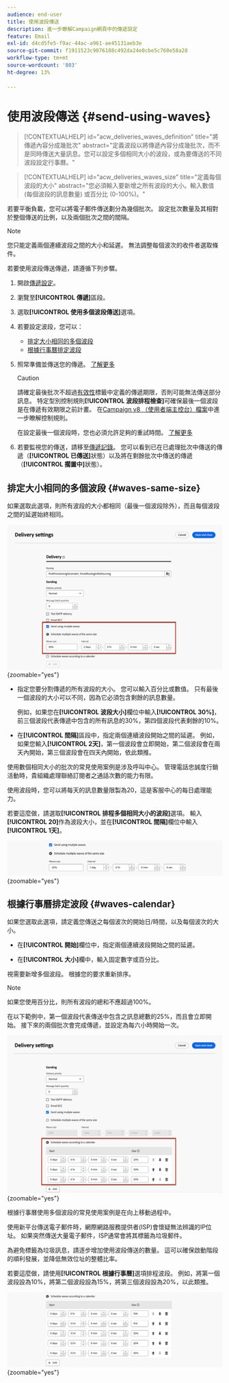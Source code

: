 ```yaml
---
audience: end-user
title: 使用波段傳送
description: 進一步瞭解Campaign網頁中的傳遞設定
feature: Email
exl-id: d4cd5fe5-f9ac-44ac-a961-ae45131aeb3e
source-git-commit: f1911523c9076188c492da24e0cbe5c760e58a28
workflow-type: tm+mt
source-wordcount: '803'
ht-degree: 13%

---
```


# 使用波段傳送 {#send-using-waves}

>[!CONTEXTUALHELP]
>id="acw_deliveries_waves_definition"
>title="將傳遞內容分成幾批次"
>abstract="定義波段以將傳遞內容分成幾批次，而不是同時傳送大量訊息。您可以設定多個相同大小的波段，或為要傳送的不同波段設定行事曆。"

>[!CONTEXTUALHELP]
>id="acw_deliveries_waves_size"
>title="定義每個波段的大小"
>abstract="您必須輸入要新增之所有波段的大小。輸入數值 (每個波段的訊息數量) 或百分比 (0-100%)。"

若要平衡負載，您可以將電子郵件傳送劃分為幾個批次。 設定批次數量及其相對於整個傳送的比例，以及兩個批次之間的間隔。

>[!NOTE]
>
>您只能定義兩個連續波段之間的大小和延遲。 無法調整每個波次的收件者選取條件。

若要使用波段傳送傳遞，請遵循下列步驟。

1. 開啟[傳遞設定](delivery-settings.md#retries)。

1. 瀏覽至&#x200B;**[!UICONTROL 傳遞]**&#x200B;區段。

1. 選取&#x200B;**[!UICONTROL 使用多個波段傳送]**&#x200B;選項。

1. 若要設定波段，您可以：

   * [排定大小相同的多個波段](#waves-same-size)
   * [根據行事曆排定波段](#waves-calendar)

1. 照常準備並傳送您的傳遞。 [了解更多](../msg/gs-deliveries.md)

   >[!CAUTION]
   >
   >請確定最後批次不超過[有效性](delivery-settings.md#validity)標籤中定義的傳遞期限，否則可能無法傳送部分訊息。 特定型別控制規則&#x200B;**[!UICONTROL 波段排程檢查]**&#x200B;可確保最後一個波段是在傳遞有效期限之前計畫。 在[Campaign v8 （使用者端主控台）檔案](https://experienceleague.adobe.com/docs/campaign/automation/campaign-optimization/control-rules.html?lang=zh-Hant)中進一步瞭解控制規則。
   >
   >在設定最後一個波段時，您也必須允許足夠的重試時間。 [了解更多](delivery-settings.md#retries)

1. 若要監視您的傳送，請移至[傳遞記錄](../monitor/delivery-logs.md)。 您可以看到已在已處理批次中傳送的傳遞（**[!UICONTROL 已傳送]**&#x200B;狀態）以及將在剩餘批次中傳送的傳遞（**[!UICONTROL 擱置中]**&#x200B;狀態）。

## 排定大小相同的多個波段 {#waves-same-size}

如果選取此選項，則所有波段的大小都相同（最後一個波段除外），而且每個波段之間的延遲始終相同。

![大小相同的波段範例](assets/waves-same-size.png){zoomable="yes"}

* 指定您要分割傳遞的所有波段的大小。 您可以輸入百分比或數值。 只有最後一個波段的大小可以不同，因為它必須包含剩餘的訊息數量。

  例如，如果您在&#x200B;**[!UICONTROL 波段大小]**&#x200B;欄位中輸入&#x200B;**[!UICONTROL 30%]**，前三個波段代表傳遞中包含的所有訊息的30%，第四個波段代表剩餘的10%。

* 在&#x200B;**[!UICONTROL 間隔]**&#x200B;區段中，指定兩個連續波段開始之間的延遲。 例如，如果您輸入&#x200B;**[!UICONTROL 2天]**，第一個波段會立即開始，第二個波段會在兩天內開始，第三個波段會在四天內開始，依此類推。

使用數個相同大小的批次的常見使用案例是涉及呼叫中心。 管理電話忠誠度行銷活動時，貴組織處理聯絡訂閱者之通話次數的能力有限。

使用波段時，您可以將每天的訊息數量限製為20，這是客服中心的每日處理能力。

若要這麼做，請選取&#x200B;**[!UICONTROL 排程多個相同大小的波段]**&#x200B;選項。 輸入&#x200B;**[!UICONTROL 20]**&#x200B;作為波段大小，並在&#x200B;**[!UICONTROL 間隔]**&#x200B;欄位中輸入&#x200B;**[!UICONTROL 1天]**。

![呼叫中心處理的波段範例](assets/waves-call-center.png){zoomable="yes"}

## 根據行事曆排定波段 {#waves-calendar}

如果您選取此選項，請定義您傳送之每個波次的開始日/時間，以及每個波次的大小。

* 在&#x200B;**[!UICONTROL 開始]**&#x200B;欄位中，指定兩個連續波段開始之間的延遲。

* 在&#x200B;**[!UICONTROL 大小]**&#x200B;欄中，輸入固定數字或百分比。

視需要新增多個波段。 根據您的要求重新排序。

>[!NOTE]
>
>如果您使用百分比，則所有波段的總和不應超過100%。

在以下範例中，第一個波段代表傳送中包含之訊息總數的25%，而且會立即開始。 接下來的兩個批次會完成傳遞，並設定為每六小時開始一次。

![行事曆排程的波段範例](assets/waves-calendar.png){zoomable="yes"}

根據行事曆使用多個波段的常見使用案例是在向上移動過程中。

使用新平台傳送電子郵件時，網際網路服務提供者(ISP)會懷疑無法辨識的IP位址。 如果突然傳送大量電子郵件，ISP通常會將其標籤為垃圾郵件。

為避免標籤為垃圾訊息，請逐步增加使用波段傳送的數量。 這可以確保啟動階段的順利發展，並降低無效位址的整體比率。

若要這麼做，請使用&#x200B;**[!UICONTROL 根據行事曆]**&#x200B;選項排程波段。 例如，將第一個波段設為10%，將第二個波段設為15%，將第三個波段設為20%，以此類推。

![遞增流程的波次範例](assets/waves-ramp-up.png){zoomable="yes"}